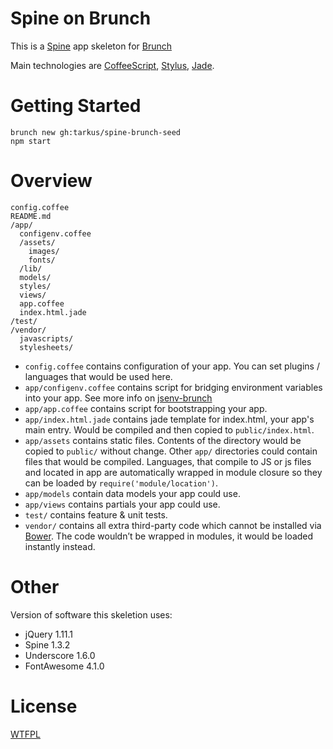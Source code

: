 # Spine on Brunch

This is a [Spine](http://spinejs.com) app skeleton for [Brunch](http://brunch.io/)

Main technologies are [CoffeeScript](http://coffeescript.org/),
[Stylus](http://learnboost.github.com/stylus/),
[Jade](http://jade-lang.com).

# Getting Started

    brunch new gh:tarkus/spine-brunch-seed
    npm start

# Overview
    
    config.coffee
    README.md
    /app/
      configenv.coffee
      /assets/
        images/
        fonts/
      /lib/
      models/
      styles/
      views/
      app.coffee
      index.html.jade
    /test/
    /vendor/
      javascripts/
      stylesheets/

* `config.coffee` contains configuration of your app. You can set plugins /
languages that would be used here.
* `app/configenv.coffee` contains script for bridging environment variables into your app. 
See more info on [jsenv-brunch](https://github.com/rcs/jsenv-brunch)
* `app/app.coffee` contains script for bootstrapping your app. 
* `app/index.html.jade` contains jade template for index.html, your app's main entry. 
Would be compiled and then copied to `public/index.html`.
* `app/assets` contains static files. Contents of the directory would 
be copied to `public/` without change.
Other `app/` directories could contain files that would be compiled. Languages,
that compile to JS or js files and located in app are
automatically wrapped in module closure so they can be loaded by
`require('module/location')`.
* `app/models` contain data models your app could use.
* `app/views` contains partials your app could use.
* `test/` contains feature & unit tests.
* `vendor/` contains all extra third-party code which cannot be installed via [Bower](http://bower.io). 
The code wouldn’t be wrapped in
modules, it would be loaded instantly instead.


# Other

Version of software this skeletion uses:

* jQuery 1.11.1
* Spine 1.3.2
* Underscore 1.6.0
* FontAwesome 4.1.0


# License

[WTFPL](http://www.wtfpl.net/txt/copying/)

